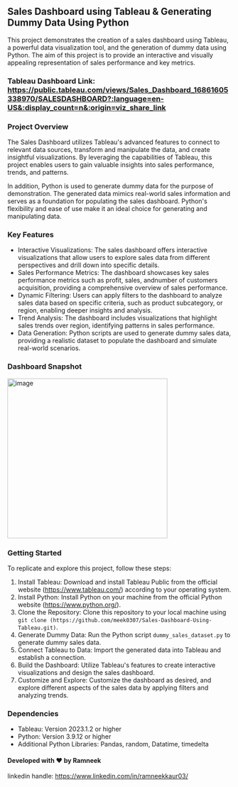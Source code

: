 ## Sales Dashboard using Tableau & Generating Dummy Data Using Python

This project demonstrates the creation of a sales dashboard using Tableau, a powerful data visualization tool, and the generation of dummy data using Python. The aim of this project is to provide an interactive and visually appealing representation of sales performance and key metrics.

### Tableau Dashboard Link: https://public.tableau.com/views/Sales_Dashboard_16861605338970/SALESDASHBOARD?:language=en-US&:display_count=n&:origin=viz_share_link

### Project Overview
The Sales Dashboard utilizes Tableau's advanced features to connect to relevant data sources, transform and manipulate the data, and create insightful visualizations. By leveraging the capabilities of Tableau, this project enables users to gain valuable insights into sales performance, trends, and patterns.

In addition, Python is used to generate dummy data for the purpose of demonstration. The generated data mimics real-world sales information and serves as a foundation for populating the sales dashboard. Python's flexibility and ease of use make it an ideal choice for generating and manipulating data.

### Key Features
- Interactive Visualizations: The sales dashboard offers interactive visualizations that allow users to explore sales data from different perspectives and drill down into specific details.
- Sales Performance Metrics: The dashboard showcases key sales performance metrics such as profit, sales, andnumber of customers acquisition, providing a comprehensive overview of sales performance.
- Dynamic Filtering: Users can apply filters to the dashboard to analyze sales data based on specific criteria, such as product subcategory, or region, enabling deeper insights and analysis.
- Trend Analysis: The dashboard includes visualizations that highlight sales trends over region, identifying patterns in sales performance.
- Data Generation: Python scripts are used to generate dummy sales data, providing a realistic dataset to populate the dashboard and simulate real-world scenarios.

### Dashboard Snapshot
<img width="360" alt="image" src="https://github.com/meek0307/Sales-Dashboard-Using-Tableau/assets/120038534/05b978cc-9096-4cfa-a247-2f38966b9e3a">

### Getting Started
To replicate and explore this project, follow these steps:
1. Install Tableau: Download and install Tableau Public from the official website (https://www.tableau.com/) according to your operating system.
2. Install Python: Install Python on your machine from the official Python website (https://www.python.org/).
3. Clone the Repository: Clone this repository to your local machine using `git clone (https://github.com/meek0307/Sales-Dashboard-Using-Tableau.git)`.
4. Generate Dummy Data: Run the Python script `dummy_sales_dataset.py` to generate dummy sales data.
5. Connect Tableau to Data: Import the generated data into Tableau and establish a connection.
6. Build the Dashboard: Utilize Tableau's features to create interactive visualizations and design the sales dashboard.
7. Customize and Explore: Customize the dashboard as desired, and explore different aspects of the sales data by applying filters and analyzing trends.

### Dependencies
- Tableau: Version 2023.1.2 or higher
- Python: Version 3.9.12 or higher
- Additional Python Libraries: Pandas, random, Datatime, timedelta

#### Developed with ❤️ by Ramneek
linkedin handle:
https://www.linkedin.com/in/ramneekkaur03/
